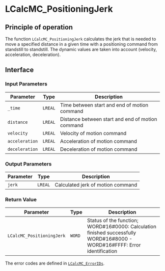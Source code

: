 # LCalcMC_PositioningJerk

## Principle of operation

The function `LCalcMC_PositioningJerk` calculates the jerk that is needed to move a specified distance in a given time with a positioning command from standstill to standstill. The dynamic values are taken into account (velocity, acceleration, deceleration).

## Interface

### Input Parameters

| Parameter | Type | Description |
|-----------|------|-------------|
| `_time` | `LREAL` | Time between start and end of motion command |
| `distance` | `LREAL` | Distance between start and end of motion command |
| `velocity` | `LREAL` | Velocity of motion command |
| `acceleration` | `LREAL` | Acceleration of motion command |
| `deceleration` | `LREAL` | Deceleration of motion command |

### Output Parameters

| Parameter | Type | Description |
|-----------|------|-------------|
| `jerk` | `LREAL` | Calculated jerk of motion command |

### Return Value

| Parameter | Type | Description |
|-----------|------|-------------|
| `LCalcMC_PositioningJerk` | `WORD` | Status of the function; WORD#16#0000: Calculation finished successfully <br/> WORD#16#8000 - WORD#16#FFFF: Error identification |

The error codes are defined in [`LCalcMC_ErrorIDs`](../constants/LCalcMC_ErrorIDs.md).
